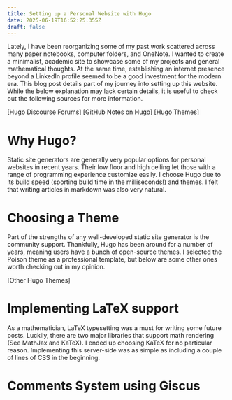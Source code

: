 ```yaml
---
title: Setting up a Personal Website with Hugo
date: 2025-06-19T16:52:25.355Z
draft: false
---
```

Lately, I have been reorganizing some of my past work scattered across many paper notebooks, computer folders, and OneNote. I wanted to create a minimalist, academic site to showcase some of my projects and general mathematical thoughts. At the same time, establishing an internet presence beyond a LinkedIn profile seemed to be a good investment for the modern era. This blog post details part of my journey into setting up this website. While the below explanation may lack certain details, it is useful to check out the following sources for more information.

[Hugo Discourse Forums]
[GitHub Notes on Hugo]
[Hugo Themes]

# Why Hugo?

Static site generators are generally very popular options for personal websites in recent years. Their low floor and high ceiling let those with a range of programming experience customize easily. I choose Hugo due to its build speed (sporting build time in the milliseconds!) and themes. I felt that writing articles in markdown was also very natural. 

# Choosing a Theme

Part of the strengths of any well-developed static site generator is the community support. Thankfully, Hugo has been around for a number of years, meaning users have a bunch of open-source themes. I selected the Poison theme as a professional template, but below are some other ones worth checking out in my opinion.

[Other Hugo Themes]

# Implementing LaTeX support

As a mathematician, LaTeX typesetting was a must for writing some future posts. Luckily, there are two major libraries that support math rendering (See MathJax and KaTeX). I ended up choosing KaTeX for no particular reason. Implementing this server-side was as simple as including a couple of lines of CSS in the beginning. 

# Comments System using Giscus
